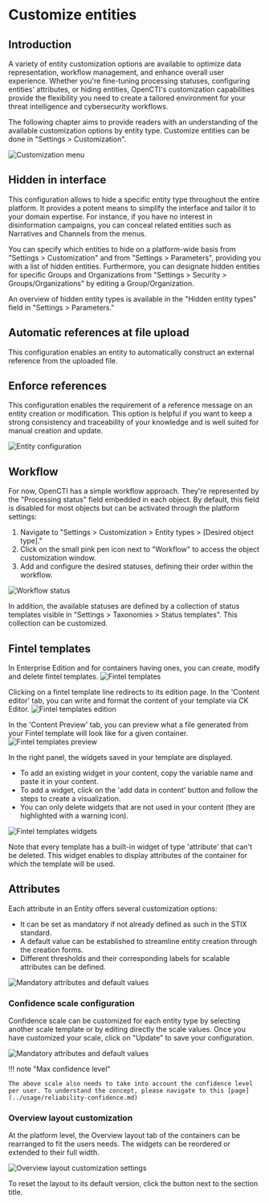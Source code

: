 # Customize entities

## Introduction

A variety of entity customization options are available to optimize data representation, workflow management, and enhance overall user experience. Whether you're fine-tuning processing statuses, configuring entities' attributes, or hiding entities, OpenCTI's customization capabilities provide the flexibility you need to create a tailored environment for your threat intelligence and cybersecurity workflows.

The following chapter aims to provide readers with an understanding of the available customization options by entity type. Customize entities can be done in "Settings > Customization".

![Customization menu](./assets/customization-window.png)


## Hidden in interface

This configuration allows to hide a specific entity type throughout the entire platform. It provides a potent means to simplify the interface and tailor it to your domain expertise. For instance, if you have no interest in disinformation campaigns, you can conceal related entities such as Narratives and Channels from the menus.

You can specify which entities to hide on a platform-wide basis from "Settings > Customization" and from "Settings > Parameters", providing you with a list of hidden entities. Furthermore, you can designate hidden entities for specific Groups and Organizations from "Settings > Security > Groups/Organizations" by editing a Group/Organization.

An overview of hidden entity types is available in the "Hidden entity types" field in "Settings > Parameters."


## Automatic references at file upload

This configuration enables an entity to automatically construct an external reference from the uploaded file.


## Enforce references

This configuration enables the requirement of a reference message on an entity creation or modification. This option is helpful if you want to keep a strong consistency and traceability of your knowledge and is well suited for manual creation and update.

![Entity configuration](./assets/entity-configuration.png)


<a id="workflow-section"></a>
## Workflow

For now, OpenCTI has a simple workflow approach. They're represented by the "Processing status" field embedded in each object. By default, this field is disabled for most objects but can be activated through the platform settings:

1. Navigate to "Settings > Customization > Entity types > [Desired object type]."
2. Click on the small pink pen icon next to "Workflow" to access the object customization window.
3. Add and configure the desired statuses, defining their order within the workflow.

![Workflow status](./assets/workflow-configuration.png)

In addition, the available statuses are defined by a collection of status templates visible in "Settings > Taxonomies > Status templates". This collection can be customized.


<a id="fintelTemplates-section"></a>
## Fintel templates

In Enterprise Edition and for containers having ones, you can create, modify and delete fintel templates.
![Fintel templates](./assets/fintelTemplates-list.png)

Clicking on a fintel template line redirects to its edition page.
In the 'Content editor' tab, you can write and format the content of your template via CK Editor.
![Fintel templates edition](./assets/fintelTemplates-edition.png)

In the 'Content Preview' tab, you can preview what a file generated from your Fintel template will look like for a given container.
![Fintel templates preview](./assets/fintelTemplates-preview.png)

In the right panel, the widgets saved in your template are displayed.
- To add an existing widget in your content, copy the variable name and paste it in your content.
- To add a widget, click on the 'add data in content' button and follow the steps to create a visualization.
- You can only delete widgets that are not used in your content (they are highlighted with a warning icon).

![Fintel templates widgets](./assets/fintelTemplates-widgets.png)

Note that every template has a built-in widget of type 'attribute' that can't be deleted. This widget enables to display attributes of the container for which the template will be used.


<a id="attributes-section"></a>
## Attributes

Each attribute in an Entity offers several customization options:

- It can be set as mandatory if not already defined as such in the STIX standard.
- A default value can be established to streamline entity creation through the creation forms.
- Different thresholds and their corresponding labels for scalable attributes can be defined.

![Mandatory attributes and default values](./assets/mandatory_and_default_attributes.png)


### Confidence scale configuration

Confidence scale can be customized for each entity type by selecting another scale template or by editing directly the scale values.
Once you have customized your scale, click on "Update" to save your configuration.

![Mandatory attributes and default values](./assets/confidence_scale_configuration.png)

!!! note "Max confidence level"

    The above scale also needs to take into account the confidence level per user. To understand the concept, please navigate to this [page](../usage/reliability-confidence.md)


### Overview layout customization
At the platform level, the Overview layout tab of the containers can be rearranged to fit the users needs.
The widgets can be reordered or extended to their full width.

![Overview layout customization settings](assets/overview-layout-customization.png)

To reset the layout to its default version, click the button next to the section title.